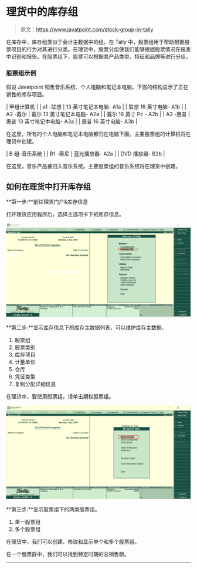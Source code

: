# 理货中的库存组

> 原文：<https://www.javatpoint.com/stock-group-in-tally>

在库存中，库存组类似于会计主数据中的组。在 Tally 中，股票组用于帮助根据股票项目的行为对其进行分类。在理货中，股票分组使我们能够根据股票情况在报表中识别和报告。在股票组下，股票可以根据其产品类型、特征和品牌等进行分组。

### 股票组示例

假设 Javatpoint 销售音乐系统、个人电脑和笔记本电脑，下面的结构显示了正在销售的库存项目。

| 甲组计算机 |
| a1 -联想 | 13 英寸笔记本电脑- A1a |
| 联想 16 英寸电脑- A1b |
| A2 -戴尔 | 戴尔 13 英寸笔记本电脑- A2a |
| 戴尔 16 英寸 Pc - A2b |
| A3 -惠普 | 惠普 13 英寸笔记本电脑- A3a |
| 惠普 16 英寸电脑- A3b |

在这里，所有的个人电脑和笔记本电脑都归在电脑下面。主要股票组的计算机将在理货中创建。

| B 组-音乐系统 |
| B1 -索尼 | 蓝光播放器- A2a |
| DVD 播放器- B2b |

在这里，音乐产品被归入音乐系统。主要股票组的音乐系统将在理货中创建。

## 如何在理货中打开库存组

**第一步:**前往理货门户&库存信息

打开理货应用程序后，选择主选项卡下的库存信息。

![Stock Group in Tally](img/871dbcd9e616050e804053dedf9e2592.png)

**第二步:**显示库存信息下的库存主数据列表，可以维护库存主数据。

1.  股票组
2.  股票类别
3.  库存项目
4.  计量单位
5.  仓库
6.  凭证类型
7.  复制分配详细信息

在理货中，要使用股票组，请单击期权股票组。

![Stock Group in Tally](img/e8c94dc350651df04a9b940678c36744.png)

**第三步:**显示股票组下的两类股票组。

1.  单一股票组
2.  多个股票组

在理货中，我们可以创建、修改和显示单个和多个股票组。

在一个股票群中，我们可以找到特定时期的总销售额。

* * *
